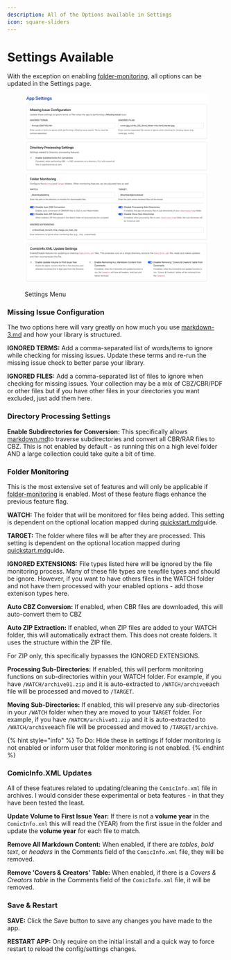 ```yaml
---
description: All of the Options available in Settings
icon: square-sliders
---
```


# Settings Available

With the exception on enabling [folder-monitoring](../folder-monitoring/ "mention"), all options can be updated in the Settings page.

<figure><img src="../../.gitbook/assets/settings.png" alt=""><figcaption><p>Settings Menu</p></figcaption></figure>

### Missing Issue Configuration

The two options here will vary greatly on how much you use [markdown-3.md](../directory-features/markdown-3.md "mention") and how your library is structured.

**IGNORED TERMS:** Add a comma-separated list of words/tems to ignore while checking for missing issues. Update these terms and re-run the missing issue check to better parse your library.

**IGNORED FILES:** Add a comma-separated list of files to ignore when checking for missing issues. Your collection may be a mix of CBZ/CBR/PDF or other files but if you have other files in your directories you want excluded, just add them here.

### Directory Processing Settings

**Enable Subdirectories for Conversion:** This specifically allows [markdown.md](../directory-features/markdown.md "mention")to traverse subdirectories and convert all CBR/RAR files to CBZ. This is not enabled by default - as running this on a high level folder AND a large collection could take quite a bit of time.

### Folder Monitoring

This is the most extensive set of features and will only be applicable if [folder-monitoring](../folder-monitoring/ "mention") is enabled. Most of these feature flags enhance the previous feature flag.

**WATCH:** The folder that will be monitored for files being added. This setting is dependent on the optional location mapped during [quickstart.md](../../getting-started/quickstart.md "mention")guide.

**TARGET:** The folder where files will be after they are processed. This setting is dependent on the optional location mapped during [quickstart.md](../../getting-started/quickstart.md "mention")guide.

**IGNORED EXTENSIONS:** File types listed here will be ignored by the file monitoring process. Many of these file types are `temp`file types and should be ignore. However, if you want to have others files in the WATCH folder and not have them processed with your enabled options - add those extenison types here.

**Auto CBZ Conversion:** If enabled, when CBR files are downloaded, this will auto-convert them to CBZ

**Auto ZIP Extraction:** If enabled, when ZIP files are added to your WATCH folder, this will automatically extract them. This does not create folders. It uses the structure within the ZIP file.&#x20;

For ZIP only, this specifically bypasses the IGNORED EXTENSIONS.

**Processing Sub-Directories:** If enabled, this will perform monitoring functions on sub-directories within your WATCH folder. For example, if you have `/WATCH/archive01.zip` and it is auto-extracted to `/WATCH/archive`each file will be processed and moved to `/TARGET`.

**Moving Sub-Directories:** If enabled, this will preserve any sub-directories in your `/WATCH` folder when they are moved to your `TARGET` folder. For example, if you have `/WATCH/archive01.zip` and it is auto-extracted to `/WATCH/archive`each file will be processed and moved to `/TARGET/archive`.

{% hint style="info" %}
To Do: Hide these in settings if folder monitoring is not enabled or inform user that folder monitoring is not enabled.
{% endhint %}

### ComicInfo.XML Updates

All of these features related to updating/cleaning the `ComicInfo.xml` file in archives. I would consider these experimental or beta features - in that they have been tested the least.

**Update Volume to First Issue Year:** If there is not a **volume year** in the `ComicInfo.xml` this will read the (YEAR) from the first issue in the folder and update the **volume year** for each file to match.

**Remove All Markdown Content:** When enabled, if there are _tables_, _bold text_, or _headers_ in the Comments field of the `ComicInfo.xml` file, they will be removed.

**Remove 'Covers & Creators' Table:** When enabled, if there is a _Covers & Creators table_ in the Comments field of the `ComicInfo.xml` file, it will be removed.

### Save & Restart

**SAVE:** Click the Save button to save any changes you have made to the app.

**RESTART APP:** Only require on the initial install and a quick way to force restart to reload the config/settings changes.
